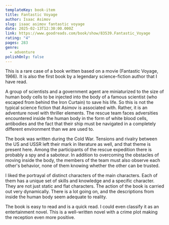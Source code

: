 ```yaml
---
templateKey: book-item
title: Fantastic Voyage
author: Isaac Asimov
slug: isaac asimov fantastic voyage
date: 2025-02-13T12:30:00.000Z
link: https://www.goodreads.com/book/show/83539.Fantastic_Voyage
rating: "4"
pages: 283
genre:
  - adventure
polishOnly: false
---
```

This is a rare case of a book written based on a movie (Fantastic Voyage, 1966). It is also the first book by a legendary science-fiction author that I have read.

A group of scientists and a government agent are miniaturized to the size of human body cells to be injected into the body of a famous scientist (who escaped from behind the Iron Curtain) to save his life. So this is not the typical science fiction that Asimov is associated with. Rather, it is an adventure novel with thriller elements. The rescue team faces adversities encountered inside the human body in the form of white blood cells, antibodies and the fact that their ship must be navigated in a completely different environment than we are used to.

The book was written during the Cold War. Tensions and rivalry between the US and USSR left their mark in literature as well, and that theme is present here. Among the participants of the rescue expedition there is probably a spy and a saboteur. In addition to overcoming the obstacles of moving inside the body, the members of the team must also observe each other's behavior, none of them knowing whether the other can be trusted. 

I liked the portrayal of distinct characters of the main characters. Each of them has a unique set of skills and knowledge and a specific character. They are not just static and flat characters. The action of the book is carried out very dynamically. There is a lot going on, and the descriptions from inside the human body seem adequate to reality. 

The book is easy to read and is a quick read. I could even classify it as an entertainment novel. This is a well-written novel with a crime plot making the reception even more positive.
